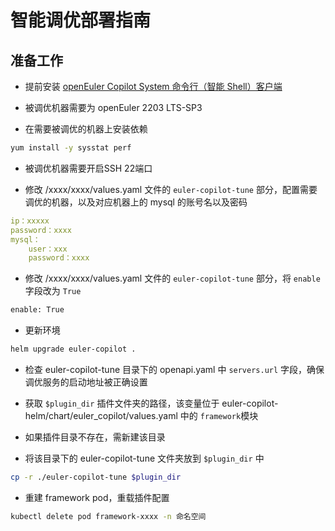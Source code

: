 # 智能调优部署指南

## 准备工作

+ 提前安装 [openEuler Copilot System 命令行（智能 Shell）客户端](../../../使用指南/命令行客户端/命令行助手使用指南.md)

+ 被调优机器需要为 openEuler 2203 LTS-SP3

+ 在需要被调优的机器上安装依赖

```bash
yum install -y sysstat perf
```

+ 被调优机器需要开启SSH 22端口

+ 修改 /xxxx/xxxx/values.yaml 文件的 `euler-copilot-tune` 部分，配置需要调优的机器，以及对应机器上的 mysql 的账号名以及密码

```yaml
ip：xxxxx
password：xxxx
mysql：
	user：xxx
	password：xxxx
```

+ 修改 /xxxx/xxxx/values.yaml 文件的 `euler-copilot-tune` 部分，将 `enable` 字段改为 `True`

```bash
enable: True
```

+ 更新环境

```bash
helm upgrade euler-copilot .
```

+ 检查 euler-copilot-tune 目录下的 openapi.yaml 中 `servers.url` 字段，确保调优服务的启动地址被正确设置

+ 获取 `$plugin_dir` 插件文件夹的路径，该变量位于 euler-copilot-helm/chart/euler_copilot/values.yaml 中的 `framework`模块

+ 如果插件目录不存在，需新建该目录

+ 将该目录下的 euler-copilot-tune 文件夹放到 `$plugin_dir` 中

```bash
cp -r ./euler-copilot-tune $plugin_dir
```

+ 重建 framework pod，重载插件配置

```bash
kubectl delete pod framework-xxxx -n 命名空间
```

